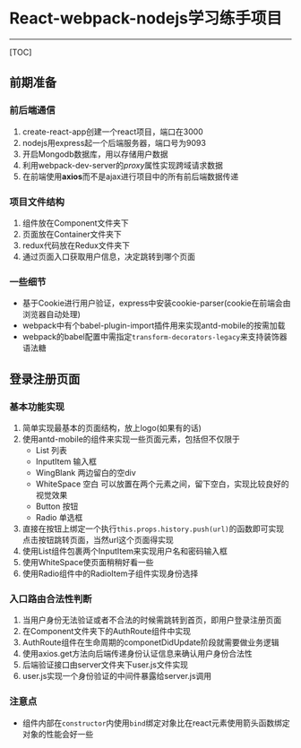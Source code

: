 # React-webpack-nodejs学习练手项目

---

[TOC]

## 前期准备

### 前后端通信

1. create-react-app创建一个react项目，端口在3000
2. nodejs用express起一个后端服务器，端口号为9093
3. 开启Mongodb数据库，用以存储用户数据
4. 利用webpack-dev-server的*proxy*属性实现跨域请求数据
5. 在前端使用**axios**而不是ajax进行项目中的所有前后端数据传递

### 项目文件结构

1. 组件放在Component文件夹下
2. 页面放在Container文件夹下
3. redux代码放在Redux文件夹下
4. 通过页面入口获取用户信息，决定跳转到哪个页面

### 一些细节

* 基于Cookie进行用户验证，express中安装cookie-parser(cookie在前端会由浏览器自动处理)
* webpack中有个babel-plugin-import插件用来实现antd-mobile的按需加载
* webpack的babel配置中需指定`transform-decorators-legacy`来支持装饰器语法糖



## 登录注册页面

### 基本功能实现

1. 简单实现最基本的页面结构，放上logo(如果有的话)
2. 使用antd-mobile的组件来实现一些页面元素，包括但不仅限于
   * List 列表
   * InputItem 输入框
   * WingBlank 两边留白的空div
   * WhiteSpace 空白 可以放置在两个元素之间，留下空白，实现比较良好的视觉效果
   * Button 按钮
   * Radio 单选框
3. 直接在按钮上绑定一个执行`this.props.history.push(url)`的函数即可实现点击按钮跳转页面，当然url这个页面得实现
4. 使用List组件包裹两个InputItem来实现用户名和密码输入框
5. 使用WhiteSpace使页面稍稍好看一些
6. 使用Radio组件中的RadioItem子组件实现身份选择



### 入口路由合法性判断

1. 当用户身份无法验证或者不合法的时候需跳转到首页，即用户登录注册页面
2. 在Component文件夹下的AuthRoute组件中实现
3. AuthRoute组件在生命周期的componetDidUpdate阶段就需要做业务逻辑
4. 使用axios.get方法向后端传递身份认证信息来确认用户身份合法性
5. 后端验证接口由server文件夹下user.js文件实现
6. user.js实现一个身份验证的中间件暴露给server.js调用







### 注意点

* 组件内部在`constructor`内使用`bind`绑定对象比在react元素使用箭头函数绑定对象的性能会好一些
